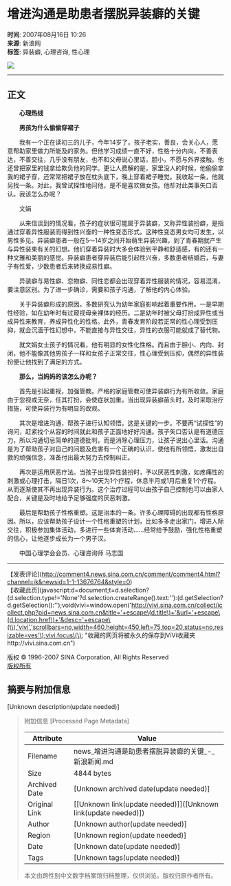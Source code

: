 # 增进沟通是助患者摆脱异装癖的关键

**时间**: 2007年08月16日 10:26  
**来源**: 新浪网  
**标签**: 异装癖, 心理咨询, 性心理  

![](//beacon.sina.com.cn/a.gif?noScript)

---

## 正文

　　**心理热线**

　　**男孩为什么偷偷穿裙子**

　　我有一个正在读初三的儿子，今年14岁了。孩子老实，善良，会关心人，愿意帮助家里做力所能及的家务。但他学习成绩一直不好，性格十分内向，不善表达，不善交往，几乎没有朋友，也不和父母说心里话，胆小，不愿与外界接触。他还曾把家里的钱拿给欺负他的同学。更让人费解的是，家里没人的时候，他偷偷拿我的裙子穿，还常常把裙子放在枕头底下，晚上穿着裙子睡觉。我收起一条，他就另找一条。对此，我曾试探性地问他，是不是喜欢做女孩。他却对此类事矢口否认。我该怎么办呢？

　　文娟

　　从来信谈到的情况看，孩子的症状很可能属于异装癖，又称异性装扮癖，是指通过穿着异性服装而得到性兴奋的一种性变态形式。这种性变态男女均可发生，以男性多见。异装癖患者一般在5～14岁之间开始萌生异装兴趣，到了青春期就产生与异性装束有关的幻想。他们穿着异装时大多会体验到平静和舒适感，有的还有一种文雅和美丽的感觉。异装癖患者穿异装后能引起性兴奋，多数患者结婚后，与妻子有性爱，少数患者后来转换成易性癖。

　　异装癖与易性癖、恋物癖、同性恋都会出现穿着异性服装的情况，容易混淆，要注意区别。为了进一步确诊，需要和孩子沟通，了解他的内心体验。

　　关于异装癖形成的原因，多数研究认为幼年家庭影响起着重要作用。一是早期性经验，如在幼年时有过窥视母亲裸体的经历。二是幼年时被父母打扮成异性或当成异性来教育，养成异性化的性格。此外，青春发育阶段若正常的性心理受到压抑，就会沉湎于性幻想中，不能直接与异性交往，异性的衣服可能就成了替代物。

　　就文娟女士孩子的情况看，他有明显的女性化性格。而且由于胆小、内向、封闭，他不能像其他男孩子一样和女孩子正常交往，性心理受到压抑，偶然的异性装扮便让他找到了满足的方式。

　　**那么，当妈妈的该怎么办呢？**

　　首先是引起重视，加强管教。严格的家庭管教可使异装癖行为有所收敛。家庭由于忽视或无奈，任其打扮，会使症状加重。当出现异装癖苗头时，及时采取治疗措施，可使异装行为有明显的改观。

　　其次是增进沟通，帮孩子进行认知领悟。这是关键的一步。不要再“试探性”的询问，赶紧找个从容的时间就此和孩子正面地好好沟通。孩子矢口否认是有道德压力，所以沟通切忌简单的道德批判，而是消除心理压力，让孩子说出心里话。沟通是为了帮助孩子对自己的问题及危害有一个正确的认识，使他有所领悟，激发出自救的顽强信念，准备付出最大努力去控制纠正。

　　再次是运用厌恶疗法。当孩子出现异性装扮时，予以厌恶性刺激，如疼痛性的刺激或心理打击，隔日1次，8～10天为1个疗程，休息半月或1月后重复1个疗程。从而逐渐使其不再出现异装行为。这个治疗过程可以由孩子自己控制也可以由家人配合，关键是及时地给予足够强度的厌恶刺激。

　　最后是帮助孩子性格重塑。这是治本的一条。许多心理障碍的出现都有性格原因。所以，应该帮助孩子设计一个性格重塑的计划，比如多多走出家门，增进人际交往，积极参加集体活动，多进行一些体育活动……经常给予鼓励，强化性格重塑的信心，让他逐步成长为一个男子汉。

　　中国心理学会会员、心理咨询师 马志国

---

【发表评论](http://comment4.news.sina.com.cn/comment/comment4.html?channel=jk&newsid=1-1-13676764&style=0)  
【收藏此页](javascript:d=document;t=d.selection?\(d.selection.type!='None'?d.selection.createRange\(\).text:''\):\(d.getSelection?d.getSelection\(\):''\);void\(vivi=window.open\('http://vivi.sina.com.cn/collect/icollect.php?pid=news.sina.com.cn&title='+escape\(d.title\)+'&url='+escape\(d.location.href\)+'&desc='+escape\(t\),'vivi','scrollbars=no,width=460,height=450,left=75,top=20,status=no,resizable=yes'\);vivi.focus\(\); "收藏的网页将被永久的保存到ViVi收藏夹http://vivi.sina.com.cn")  

版权 © 1996-2007 SINA Corporation, All Rights Reserved  
[版权所有](http://www.sina.com.cn/intro/copyright.shtml)

## 摘要与附加信息

<!-- tcd_abstract -->
[Unknown description(update needed)]
<!-- tcd_abstract_end -->

> 附加信息 [Processed Page Metadata]
>
> | Attribute       | Value                                  |
> |-----------------|----------------------------------------|
> | Filename        | news_增进沟通是助患者摆脱异装癖的关键_-_新浪新闻.md                             |
> | Size            | 4844 bytes                           |
> | Archived Date   | [Unknown archived date(update needed)]                             |
> | Original Link   | [[Unknown link(update needed)]]([Unknown link(update needed)])                       |
> | Author          | [Unknown author(update needed)]                               |
> | Region          | [Unknown region(update needed)]                               |
> | Date            | [Unknown date(update needed)]                                 |
> | Tags            | [Unknown tags(update needed)]                                 |
>
> 本文由跨性别中文数字档案馆归档整理，仅供浏览。版权归原作者所有。
>
